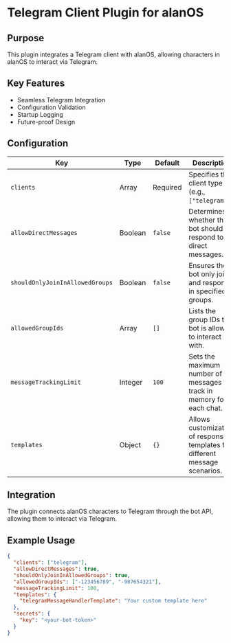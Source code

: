 # Telegram Client Plugin for alanOS

## Purpose

This plugin integrates a Telegram client with alanOS, allowing characters in alanOS to interact via Telegram.

## Key Features

- Seamless Telegram Integration
- Configuration Validation
- Startup Logging
- Future-proof Design

## Configuration

| Key                             | Type    | Default  | Description                                                                 |
| ------------------------------- | ------- | -------- | --------------------------------------------------------------------------- |
| `clients`                       | Array   | Required | Specifies the client type (e.g., `["telegram"]`).                           |
| `allowDirectMessages`           | Boolean | `false`  | Determines whether the bot should respond to direct messages.               |
| `shouldOnlyJoinInAllowedGroups` | Boolean | `false`  | Ensures the bot only joins and responds in specified groups.                |
| `allowedGroupIds`               | Array   | `[]`     | Lists the group IDs the bot is allowed to interact with.                    |
| `messageTrackingLimit`          | Integer | `100`    | Sets the maximum number of messages to track in memory for each chat.       |
| `templates`                     | Object  | `{}`     | Allows customization of response templates for different message scenarios. |

## Integration

The plugin connects alanOS characters to Telegram through the bot API, allowing them to interact via Telegram.

## Example Usage

```json
{
  "clients": ["telegram"],
  "allowDirectMessages": true,
  "shouldOnlyJoinInAllowedGroups": true,
  "allowedGroupIds": ["-123456789", "-987654321"],
  "messageTrackingLimit": 100,
  "templates": {
    "telegramMessageHandlerTemplate": "Your custom template here"
  },
  "secrets": {
    "key": "<your-bot-token>"
  }
}
```
